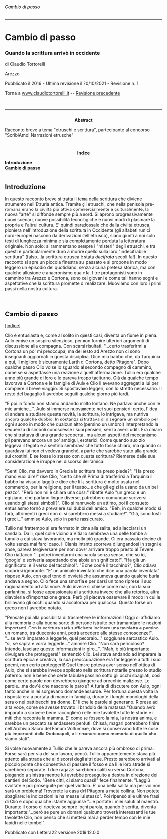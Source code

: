 <h6 class="header">Cambio di passo</h6>
<hr/>
<h1>Cambio di passo</h1>
<h3 class="subtitle">Quando la scrittura arrivò in occidente</h3>
<p class="author">di Claudio Tortorelli</p>
<p class="place">Arezzo</p>
<p class="republishData">Pubblicato il 2016 - Ultima revisione il 20/10/2021 - Revisione n. 1</p>
<p>Torna a <a href="https://www.claudiotortorelli.it">www.claudiotortorelli.it</a> -- <a href="https://www.claudiotortorelli.it/0b138ab09eb16375046e71aa52923b907aff1f06e042db947843aca7e66c5ddb.html">Revisione precedente</a></p><br/><hr/>
<div style="text-align:center; margin-top:25px;"><b>Abstract</b></div>
<p class="abstract">Racconto breve a tema "etruschi e scrittura", partecipante al concorso "ScribiAmo! Narrazioni etrusche"</p>
<div style="text-align:center; margin-top:40px;"><a name="index"></a><b>Indice</b></div>
<p class="summary"><b>Introduzione</b><br/>
<b><a class="summarylink" href="#1">Cambio di passo</a></b><br/>
</p>
<h2 style="margin-top:40px;">Introduzione</h2>
<p class="indent">In questo racconto breve si tratta il tema della scrittura che diviene strumento nell'Etruria antica. Tramite gli etruschi, che nella penisola pre-romana erano la civiltà più attiva commercialmente e culturalmente, la nuova "arte" si diffonde sempre più a nord. Si aprono progressivamente nuovi scenari, nuove possibilità tecnologiche e nuovi modi di plasmare la propria e l'altrui cultura. 
E' quindi paradossale che dalla civiltà etrusca, pioniera nell'introduzione della scrittura in Occidente (gli alfabeti runici nord-europei nascono da derivazioni dell'etrusco), siano giunti a noi solo testi di lunghezza minima e sia completamente perduta la letteratura originale. Non solo: si rammentano sempre i "misteri" degli etruschi, e tra questi è particolarmente duro a morire quello sulla loro "indecifrabile scrittura" (falso...la scrittura etrusca è stata <i>decifrata</i> secoli fa!). 
In questo racconto si apre un piccola finestra sul passato e si propone in modo leggero un episodio del quotidiano, senza alcuna pretesa storica, ma con qualche allusione e anacronismo qua e la. I tre protagonisti sono in cammino tra Arezzo e Cortona, sono dei giovani e come tali hanno sogni e aspettative che la scrittura promette di realizzare. Muoviamo con loro i primi passi nella nostra cultura.</p>
<br/>
<h2><a name="1"></a>Cambio di passo</h2>
<p class="returnIndex"><a href="#index">[indice]</a></p>
<p class="indent">
Clio è entusiasta e, come al solito in questi casi, diventa un fiume in piena. Aulo emise un sospiro silenzioso, per non fornire ulteriori argomenti di discussione alla compagna. Con scarsi risultati. "...certo trasferirmi a Cortona un po' mi preoccupa, ma del resto ad Arezzo non ci sono insegnanti aggiornati in questa disciplina. Dice mio babbo che, da Tarquinia a qui, il migliore è sicuramente Larth di Cortona, detto Pitagora". Dopo qualche passo Clio volse lo sguardo al secondo compagno di cammino, come se si aspettasse una reazione a quell'affermazione. Tullio era qualche anno più grande di loro e le pareva troppo taciturno. Già da qualche tempo lavorava a Cortona e le famiglie di Aulo e Clio li avevano aggregati a lui per compiere il breve viaggio. Si spostavano leggeri, con lo stretto necessario. Il resto del bagaglio li avrebbe seguiti qualche giorno più tardi. </p>
<p class="indent">
"E poi in fondo non stiamo andando molto lontano. Ne parlavo anche con le mie amiche...". Aulo si immerse nuovamente nei suoi pensieri: certo, l'idea di andare a studiare questa novità, la scrittura, lo intrigava, ma nutriva ancora qualche dubbio. In sostanza si trattava di disegnare un simbolo per ogni suono in modo che qualcun altro (persino un umbro!) interpretando la sequenza di simboli conoscesse i suoi pensieri, senza averli uditi. Era chiaro che si trattava di una grande scoperta...ma alcuni aspetti del meccanismo gli parevano ancora un po' ambigui, esoterici. Come quando suo zio leggeva il fegato e a sentirlo sembrava che tutto fosse chiaro, ma quando ci guardava lui non ci vedeva granché, a parte che sarebbe stato alla grande sui crostini. E se fosse lo stesso con questa scrittura? Riemerse dalle sue considerazioni e irruppe nel discorso dell'amica. </p>
<p class="indent">
"Senti Clio, ma davvero in Grecia la scrittura ha preso piede?". "Ha preso mano vuoi dire!" rise Clio, "certo che si! Prima di trasferirsi a Tarquinia il babbo ha vissuto laggiù e dice che li la scrittura è molto usata nel commercio, per la religione, per il teatro...e che gli egizi la usano da un bel pezzo". "Però non mi è chiara una cosa:" ribattè Aulo "un greco e un egiziano, che parlano lingue diverse, potrebbero comunque scriversi usando gli stessi simboli?". Clio si rannuvolò un attimo, poi il consueto entusiasmo tornò a prevalere sui dubbi dell'amico. "Beh, in qualche modo si farà, altrimenti i greci non ci si sarebbero messi a studiare!". "Già, sono tosti i greci..." ammise Aulo, solo in parte rassicurato.</p>
<p class="indent">
Tullio nel frattempo si era fermato in cima alla salita, ad allacciarsi un sandalo. Da li, quel colle vicino a Vitiano sembrava una delle tombe a tumulo a cui stava lavorando, ma molto più grande. Ci era passato decine di volte senza mai farci caso. Il Clanis intanto scorreva dilungandosi in stagni e anse, pareva tergiversare per non dover arrivare troppo presto al Tevere. Clio riattaccò "...potrei inventarmi una parola senza senso, che so io, ‘google' e scriverla aspettando che abbia un significato!". "Ha già un significato: è il verso del tacchino!". "E che cos'è il tacchino?", Clio odiava scoprirsi ignorante. "E' un animale inventato che dice una parola inventata" rispose Aulo, con quel tono di ovvietà che assumeva quando qualche burla andava a segno. Clio fece una smorfia e per darsi un tono riprese il suo ragionamento ad alta voce. Aulo invece si chiese come mai, con la sua parlantina, si fosse appassionata alla scrittura invece che alla retorica, altra diavoleria d'importazione greca. Però gli piaceva osservare il modo in cui le brillavano gli occhi quando si accalorava per qualcosa. Questo forse un greco non l'avrebbe notato.</p>
<p class="indent">
"Pensate poi alla possibilità di trasmettere le informazioni! Oggi ci affidiamo alla memoria e alla buona sorte di persone istruite per tramandare le nozioni importanti. Con la scrittura sarà sufficiente incidere una tavoletta e persino un romano, tra duecento anni, potrà accedere alle stesse conoscenze!". "...se avrà imparato a leggerle, quel pecoraio..." soggiunse sarcastico Aulo. "si, se saprà e vorrà leggerle..." ammise Clio. "Non sarà pericoloso? Intendo, lasciare queste informazioni in giro...". "Mah, è più importante divulgare che proteggere!" sentenziò Clio. Lei stava andando ad imparare la scrittura epica e creativa, la sua preoccupazione era far leggere a tutti i suoi poemi, non certo proteggerli! Quel timore poteva aver senso nell'ottica di Aulo, che si sarebbe invece applicato nella scrittura notarile presso lo studio paterno: non è bene che certe tabulae passino sotto gli occhi sbagliati, così come certe parole non dovrebbero giungere ad orecchie maliziose. Le parole...ma dov'è che nascono le parole? A furia di discutere con Aulo, ogni tanto anche in lei sorgevano domande assurde. Per fortuna questa volta la risposta era a portata di mano: in famiglia, durante i lunghi monologhi della sera o nei battibecchi tra donne. E' li che le parole si generano. Riprese ad alta voce, come se avesse trovato il bandolo della matassa "Quando avrò imparato a scrivere bene raccoglierò nelle mie tavolette tutte le storie e i miti che racconta la mamma. E' come se fossero la mia, la nostra anima, e sarebbe un peccato se andassero perduti. Chissà, magari potrebbero finire nell'Archivio Sacro del Fanum Voltumnae, dove si conservano tutte le cose più importanti della Dodecapoli, e li rimanere come memoria di quello che siamo stati". </p>
<p class="indent">
Si volse nuovamente a Tullio che le pareva ancora più ombroso di prima. Forse sarà per via del suo lavoro, pensò. Tullio apparentemente stava più attento alla strada che ai discorsi degli altri due. Presto sarebbero arrivati al piccolo ponte che consentiva di passare il fosso e da li le loro strade si sarebbero separate. I due ragazzi sarebbero saliti su verso Cortona, piegando a sinistra mentre lui avrebbe proseguito a destra in direzione dei cantieri del Sodo. "Bene citti, ci siamo quasi!" fece finalmente. "Laggiù svoltate e poi proseguite per quel viottolo. E' una bella salita ma per voi non sarà un problema! Troverete la casa del Pitagora a metà collina. Non potete sbagliare: le indicazioni le ha messe lui stesso". Poi ripensò alle ultime frasi di Clio e dopo qualche istante aggiunse "...e portate i miei saluti al maestro. Durante il corso ci ripeteva sempre 'ogni parola, quando è scritta, diventa importante!'...però se pure un domani qualcuno troverà interessanti le tue tavolette Clio, non penso che si metterà mai a perder tempo con le mie lapidi nelle tombe!".</p>
<p class="footer">Pubblicato con Lettera22 versione 2019.12.0.0</p>
